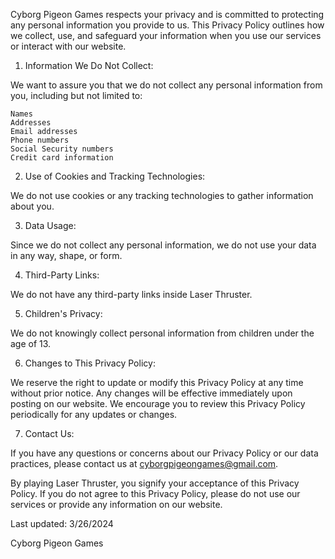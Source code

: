 Cyborg Pigeon Games respects your privacy and is committed to protecting any personal information you provide to us. This Privacy Policy outlines how we collect, use, and safeguard your information when you use our services or interact with our website.

1. Information We Do Not Collect:

We want to assure you that we do not collect any personal information from you, including but not limited to:

    Names
    Addresses
    Email addresses
    Phone numbers
    Social Security numbers
    Credit card information

2. Use of Cookies and Tracking Technologies:

We do not use cookies or any tracking technologies to gather information about you. 

3. Data Usage:

Since we do not collect any personal information, we do not use your data in any way, shape, or form.

4. Third-Party Links:

We do not have any third-party links inside Laser Thruster. 

5. Children's Privacy:

We do not knowingly collect personal information from children under the age of 13. 

6. Changes to This Privacy Policy:

We reserve the right to update or modify this Privacy Policy at any time without prior notice. Any changes will be effective immediately upon posting on our website. We encourage you to review this Privacy Policy periodically for any updates or changes.

7. Contact Us:

If you have any questions or concerns about our Privacy Policy or our data practices, please contact us at cyborgpigeongames@gmail.com.

By playing Laser Thruster, you signify your acceptance of this Privacy Policy. If you do not agree to this Privacy Policy, please do not use our services or provide any information on our website.

Last updated: 3/26/2024

Cyborg Pigeon Games
